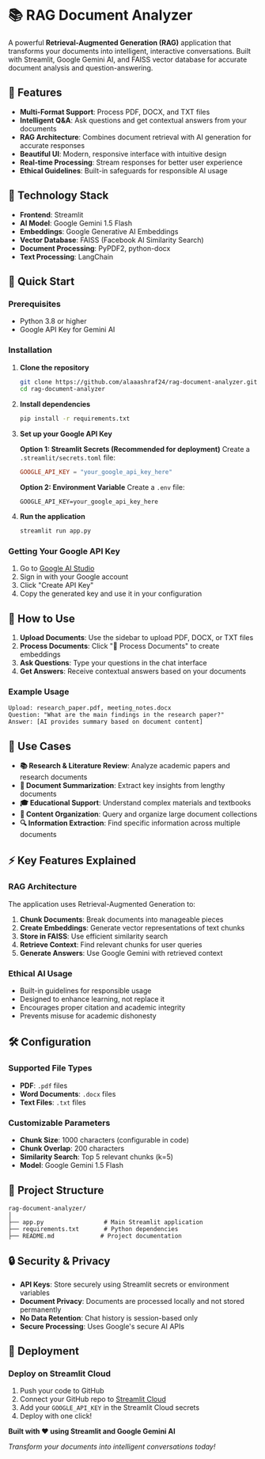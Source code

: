 # 📚 RAG Document Analyzer

A powerful **Retrieval-Augmented Generation (RAG)** application that transforms your documents into intelligent, interactive conversations. Built with Streamlit, Google Gemini AI, and FAISS vector database for accurate document analysis and question-answering.

## 🌟 Features

- **Multi-Format Support**: Process PDF, DOCX, and TXT files
- **Intelligent Q&A**: Ask questions and get contextual answers from your documents
- **RAG Architecture**: Combines document retrieval with AI generation for accurate responses
- **Beautiful UI**: Modern, responsive interface with intuitive design
- **Real-time Processing**: Stream responses for better user experience
- **Ethical Guidelines**: Built-in safeguards for responsible AI usage

## 🔧 Technology Stack

- **Frontend**: Streamlit
- **AI Model**: Google Gemini 1.5 Flash
- **Embeddings**: Google Generative AI Embeddings
- **Vector Database**: FAISS (Facebook AI Similarity Search)
- **Document Processing**: PyPDF2, python-docx
- **Text Processing**: LangChain

## 🚀 Quick Start

### Prerequisites

- Python 3.8 or higher
- Google API Key for Gemini AI

### Installation

1. **Clone the repository**
   ```bash
   git clone https://github.com/alaaashraf24/rag-document-analyzer.git  
   cd rag-document-analyzer
   ```

2. **Install dependencies**
   ```bash
   pip install -r requirements.txt
   ```

3. **Set up your Google API Key**
   
   **Option 1: Streamlit Secrets (Recommended for deployment)**
   Create a `.streamlit/secrets.toml` file:
   ```toml
   GOOGLE_API_KEY = "your_google_api_key_here"
   ```

   **Option 2: Environment Variable**
   Create a `.env` file:
   ```env
   GOOGLE_API_KEY=your_google_api_key_here
   ```

4. **Run the application**
   ```bash
   streamlit run app.py
   ```

### Getting Your Google API Key

1. Go to [Google AI Studio](https://makersuite.google.com/app/apikey)
2. Sign in with your Google account
3. Click "Create API Key"
4. Copy the generated key and use it in your configuration

## 📖 How to Use

1. **Upload Documents**: Use the sidebar to upload PDF, DOCX, or TXT files
2. **Process Documents**: Click "🔄 Process Documents" to create embeddings
3. **Ask Questions**: Type your questions in the chat interface
4. **Get Answers**: Receive contextual answers based on your documents

### Example Usage

```
Upload: research_paper.pdf, meeting_notes.docx
Question: "What are the main findings in the research paper?"
Answer: [AI provides summary based on document content]
```

## 🎯 Use Cases

- **📚 Research & Literature Review**: Analyze academic papers and research documents
- **📝 Document Summarization**: Extract key insights from lengthy documents
- **🎓 Educational Support**: Understand complex materials and textbooks
- **📁 Content Organization**: Query and organize large document collections
- **🔍 Information Extraction**: Find specific information across multiple documents

## ⚡ Key Features Explained

### RAG Architecture
The application uses Retrieval-Augmented Generation to:
1. **Chunk Documents**: Break documents into manageable pieces
2. **Create Embeddings**: Generate vector representations of text chunks
3. **Store in FAISS**: Use efficient similarity search
4. **Retrieve Context**: Find relevant chunks for user queries
5. **Generate Answers**: Use Google Gemini with retrieved context

### Ethical AI Usage
- Built-in guidelines for responsible usage
- Designed to enhance learning, not replace it
- Encourages proper citation and academic integrity
- Prevents misuse for academic dishonesty

## 🛠️ Configuration

### Supported File Types
- **PDF**: `.pdf` files
- **Word Documents**: `.docx` files  
- **Text Files**: `.txt` files

### Customizable Parameters
- **Chunk Size**: 1000 characters (configurable in code)
- **Chunk Overlap**: 200 characters
- **Similarity Search**: Top 5 relevant chunks (k=5)
- **Model**: Google Gemini 1.5 Flash

## 📁 Project Structure

```
rag-document-analyzer/
│
├── app.py                 # Main Streamlit application
├── requirements.txt       # Python dependencies
├── README.md             # Project documentation

```

## 🔒 Security & Privacy

- **API Keys**: Store securely using Streamlit secrets or environment variables
- **Document Privacy**: Documents are processed locally and not stored permanently  
- **No Data Retention**: Chat history is session-based only
- **Secure Processing**: Uses Google's secure AI APIs

## 🚀 Deployment

### Deploy on Streamlit Cloud

1. Push your code to GitHub
2. Connect your GitHub repo to [Streamlit Cloud](https://streamlit.io/cloud)
3. Add your `GOOGLE_API_KEY` in the Streamlit Cloud secrets
4. Deploy with one click!

**Built with ❤️ using Streamlit and Google Gemini AI**

*Transform your documents into intelligent conversations today!*